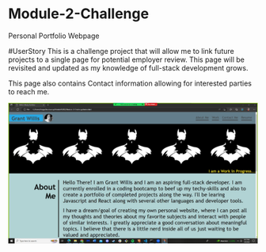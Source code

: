# Module-2-Challenge
Personal Portfolio Webpage

#UserStory
This is a challenge project that will allow me to link future projects to a single page for 
potential employer review.
This page will be revisited and updated as my knowledge of full-stack development grows.

This page also contains Contact information allowing for interested parties to reach me.

![Basic Screenshot of webpage](./images/Screen-Shot.jpg) 